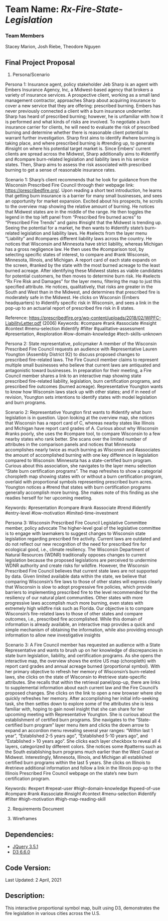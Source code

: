 # Team Name: *Rx-Fire-State-Legislation*

### Team Members
Stacey Marion, Josh Riebe, Theodore Nguyen

## Final Project Proposal

1. Persona/Scenario

Persona 1: Insurance agent, policy stakeholder
Jeb Sharp is an agent with Embers Insurance Agency, Inc, a Midwest-based agency that brokers a variety of insurance services. A prospective client, working as a small land management contractor, approaches Sharp about acquiring insurance to cover a new service that they are offering: prescribed burning. Embers has never previously connected a client with a burn insurance underwriter. Sharp has heard of prescribed burning; however, he is unfamiliar with how it is performed and what kinds of risks are involved. To negotiate a burn insurance carrier for clients, he will need to evaluate the risk of prescribed burning and determine whether there is reasonable client potential to warrant further investigation. Sharp first aims to identify #where burning is taking place, and where prescribed burning is #trending up, to generate #insight on where his potential target market is. Since Embers’ current clients are spread across the Midwest, Sharp additionally aims to #identify and #compare burn-related legislation and liability laws in his service states. Then, Sharp aims to assess the risk associated with prescribed burning to get a sense of reasonable insurance rates.

Scenario 1: 
Sharp’s client recommends that he look for guidance from the Wisconsin Prescribed Fire Council through their webpage link: https://prescribedfire.org/. Upon reading a short text introduction, he learns that getting burn insurance is a barrier for many small businesses, and sees an opportunity for market expansion. Excited about his prospects, he scrolls to the overview map showing the relative amount of burning. He notices that Midwest states are in the middle of the range. He then toggles the legend in the top left panel from “Prescribed fire burned acres” to “Prescribed Fire Trends” and gains #insight that the Midwest is trending up. Seeing the potential for a market, he then wants to #identify state’s burn-related legislation and liability laws. He #selects from the layer menu “Liability” and #compares different liability laws across the country. He notices that Wisconsin and Minnesota have strict liability, whereas Michigan has a gross negligence law. He then uses the #comparison tool, by selecting specific states of interest, to compare and #rank Wisconsin, Minnesota, Illinois, and Michigan. A report card of each state expands on the screen, #ranked by the state with the most burned acreage to the least burned acreage. After identifying these Midwest states as viable candidates for potential customers, he then moves to determine burn risk. He #selects “Rx Fire Risk and Damages” for the layer menu, filtering the map to just this specified attribute. He notices, qualitatively, that risks are greater in the South and West than in the Midwest, and determines that prescribed fire is moderately safe in the Midwest. He clicks on Wisconsin (Embers headquarters) to #identify specific risk in Wisconsin, and sees a link in the pop-up to an actuarial report of prescribed fire risk in 8 states.

Reference: https://prescribedfire.org/wp-content/uploads/2018/02/WIPFC-LiabilityLetter.pdf (2006)
Keywords: #compare #rank #associate #insight #context #menu-selection #identify #filter #qualitative-assessment #presentation, #exploration #low-domain-knowledge #tech-skills-unknown


Persona 2: State representative, policymaker
A member of the Wisconsin Prescribed Fire Council requests an audience with Representative Lauren Youngton (Assembly District 92) to discuss proposed changes to prescribed fire-related laws. The Fire Council member claims to represent multiple small businesses who believe that current laws are antiquated and antagonistic toward businesses. In preparation for their meeting, a Fire Council member shares a link to an interactive map showing state prescribed fire-related liability, legislation, burn certification programs, and prescribed fire outcomes (burned acreage). Representative Youngton wants to know how Wisconsin laws stack up with other states; and if in need of revision, Youngton sets intentions to identify states with model legislation and burn programs. 

Scenario 2: 
Representative Youngton first wants to #identify what burn legislation is in question. Upon looking at the overview map, she notices that Wisconsin has a report card of C, whereas nearby states like Illinois and Michigan have report card grades of A. Curious about why Wisconsin #ranks poorly, she uses the #compare tool, to compare Wisconsin to a few nearby states who rank better. She scans over the limited number of attributes in the comparison panels and notices that Minnesota accomplishes nearly twice as much burning as Wisconsin and #associates the amount of accomplished burning with one key difference in legislation compared to Wisconsin: Minnesota has a state-certified burn program. Curious about this association, she navigates to the layer menu selection “State burn certification programs”. The map refreshes to show a categorial choropleth map showing states with or without a burn certification program, overlaid with proportional symbols representing prescribed burn acres. Youngton notices a #trend that states with burn certification programs generally accomplish more burning. She makes note of this finding as she readies herself for her upcoming meeting. 

Keywords: #presentation #compare #rank #associate #trend #identify #entry-level #low-motivation #limited-time-investment


Persona 3: Wisconsin Prescribed Fire Council Legislative Committee member, policy advocate
The higher-level goal of the legislative committee is to engage with lawmakers to suggest changes to Wisconsin state legislation regarding prescribed fire activity. Current laws are outdated and do not reflect our new recognition of the need for prescribed fire for ecological good, i.e., climate resiliency. The Wisconsin Department of Natural Resources (WDNR) traditionally opposes changes to current legislation because the proposed legislations are perceived to undermine WDNR authority and create risks for wildfire. However, the Wisconsin Prescribed Fire Council believes that current state laws are not supported by data. Given limited available data within the state, we believe that comparing Wisconsin’s fire laws to those of other states will express clearly that Wisconsin is slow to adopt progressive fire policies, which provide barriers to implementing prescribed fire to the level recommended for the resiliency of our natural plant communities. Other states with more progressive laws accomplish much more burning, even states with extremely high wildfire risk such as Florida. Our objective is to compare Wisconsin’s fire-related laws to those of other states and compare outcomes, i.e., prescribed fire accomplished. While this domain of information is already available, an interactive map provides a quick and simple mechanism of obtaining the information, while also providing enough information to allow new investigative insights

Scenario 3:
A Fire Council member has requested an audience with a State Representative and wants to brush up on her knowledge of discrepancies in state burn legislation, liability, and certification programs. As she opens the interactive map, the overview shows the entire US map (choropleth) with report card grades and annual acreage burned (proportional symbol). With her primary objective to refresh her memory of Wisconsin’s burn-related laws, she clicks on the state of Wisconsin to #retrieve state-specific attributes. She recalls that within the retrieval panel/pop-up, there are links to supplemental information about each current law and the Fire Council’s proposed changes. She clicks on the link to open a new browser where she quickly refreshes her memory. After accomplishing her initial info-seeking task, she then settles down to explore some of the attributes she is less familiar with, hoping to gain novel insight that she can share for her upcoming meeting with Representative Youngton. She is curious about the establishment of certified burn programs. She navigates to the “State-certified burn program” layer menu item and clicks the down arrow to expand an accordion menu revealing several year ranges: “Within last 1 year”, “Established 2-5 years ago”, “Established 5-10 years ago”, and “Established > 10 years ago”. She clicks each layer checkbox to reveal all 4 layers, categorized by different colors. She notices some #patterns such as the South establishing burn programs much earlier than the West Coast or Midwest. Interestingly, Minnesota, Illinois, and Michigan all established certified burn programs within the last 5 years. She clicks on Illinois to #retrieve additional information and follow a link in the Illinois pop-up to the Illinois Prescribed Fire Council webpage on the state’s new burn certification program. 

Keywords: #expert #repeat-user #high-domain-knowledge #speed-of-use #compare #rank #associate #insight #context #menu-selection #identify #filter #high-motivation #high-map-reading-skill


2. Requirements Document



3. Wireframes

## **Dependencies:**
* [JQuery 3.5.1](https://jquery.com/)
* [D3 6.6.0](https://d3js.org/)

## **Code Version:**
Last Updated: 2 April, 2021

## **Description:**
This interactive proportional symbol map, built using D3, demonstrates the fire legislation in various cities across the U.S.

